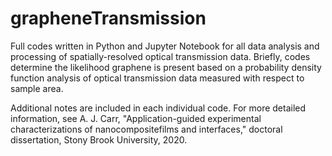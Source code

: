 # grapheneTransmission

Full codes written in Python and Jupyter Notebook for all data analysis and processing of spatially-resolved optical transmission data. Briefly, codes determine the likelihood graphene is present based on a probability density function analysis of optical transmission data measured with respect to sample area.

Additional notes are included in each individual code. For more detailed information, see A. J. Carr, "Application-guided experimental characterizations of nanocompositefilms and interfaces," doctoral dissertation, Stony Brook University, 2020.
